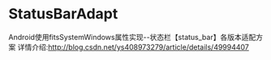 # StatusBarAdapt
Android使用fitsSystemWindows属性实现--状态栏【status_bar】各版本适配方案
详情介绍:http://blog.csdn.net/ys408973279/article/details/49994407
